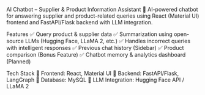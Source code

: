 AI Chatbot – Supplier & Product Information Assistant
🚀 AI-powered chatbot for answering supplier and product-related queries using React (Material UI) frontend and FastAPI/Flask backend with LLM integration.

Features
✅ Query product & supplier data
✅ Summarization using open-source LLMs (Hugging Face, LLaMA 2, etc.)
✅ Handles incorrect queries with intelligent responses
✅ Previous chat history (Sidebar)
✅ Product comparison (Bonus Feature)
✅ Chatbot memory & analytics dashboard (Planned)

Tech Stack
🔹 Frontend: React, Material UI
🔹 Backend: FastAPI/Flask, LangGraph
🔹 Database: MySQL
🔹 LLM Integration: Hugging Face API / LLaMA 2
